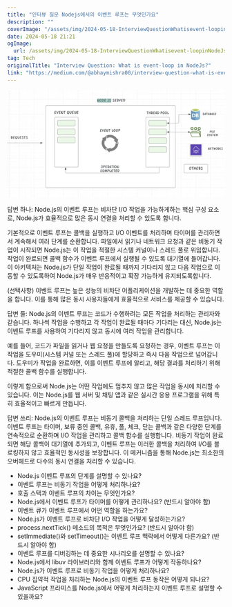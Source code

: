 ```yaml
---
title: "인터뷰 질문 Nodejs에서의 이벤트 루프는 무엇인가요"
description: ""
coverImage: "/assets/img/2024-05-18-InterviewQuestionWhatisevent-loopinNodeJs_0.png"
date: 2024-05-18 21:21
ogImage: 
  url: /assets/img/2024-05-18-InterviewQuestionWhatisevent-loopinNodeJs_0.png
tag: Tech
originalTitle: "Interview Question: What is event-loop in NodeJs?"
link: "https://medium.com/@abhaymishra00/interview-question-what-is-event-loop-in-nodejs-9c96dcbc420f"
---
```



![이미지](/assets/img/2024-05-18-InterviewQuestionWhatisevent-loopinNodeJs_0.png)

답변 하나: Node.js의 이벤트 루프는 비차단 I/O 작업을 가능하게하는 핵심 구성 요소로, Node.js가 효율적으로 많은 동시 연결을 처리할 수 있도록 합니다.

기본적으로 이벤트 루프는 콜백을 실행하고 I/O 이벤트를 처리하며 타이머를 관리하면서 계속해서 여러 단계를 순환합니다. 파일에서 읽기나 네트워크 요청과 같은 비동기 작업이 시작되면 Node.js는 이 작업을 적절한 시스템 커널이나 스레드 풀로 위임합니다. 작업이 완료되면 콜백 함수가 이벤트 루프에서 실행될 수 있도록 대기열에 들어갑니다. 이 아키텍처는 Node.js가 단일 작업이 완료될 때까지 기다리지 않고 다음 작업으로 이동할 수 있도록하여 Node.js가 매우 반응적이고 확장 가능하게 유지되도록합니다.

(선택사항) 이벤트 루프는 높은 성능의 비차단 어플리케이션을 개발하는 데 중요한 역할을 합니다. 이를 통해 많은 동시 사용자들에게 효율적으로 서비스를 제공할 수 있습니다.

<div class="content-ad"></div>

답변 둘: Node.js의 이벤트 루프는 코드가 수행하려는 모든 작업을 처리하는 관리자와 같습니다. 하나씩 작업을 수행하고 각 작업이 완료될 때마다 기다리는 대신, Node.js는 이벤트 루프를 사용하여 기다리지 않고 동시에 여러 작업을 관리합니다.

예를 들어, 코드가 파일을 읽거나 웹 요청을 만들도록 요청하는 경우, 이벤트 루프는 이 작업을 도우미(시스템 커널 또는 스레드 풀)에 할당하고 즉시 다음 작업으로 넘어갑니다. 도우미가 작업을 완료하면, 이를 이벤트 루프에 알리고, 해당 결과를 처리하기 위해 적절한 콜백 함수를 실행합니다.

이렇게 함으로써 Node.js는 어떤 작업에도 멈추지 않고 많은 작업을 동시에 처리할 수 있습니다. 이는 Node.js를 웹 서버 및 채팅 앱과 같은 실시간 응용 프로그램을 위해 특히 효율적이고 빠르게 만듭니다.

답변 쓰리: Node.js의 이벤트 루프는 비동기 콜백을 처리하는 단일 스레드 루프입니다. 이벤트 루프는 타이머, 보류 중인 콜백, 유휴, 폴, 체크, 닫는 콜백과 같은 다양한 단계를 연속적으로 순환하며 I/O 작업을 관리하고 콜백 함수를 실행합니다. 비동기 작업이 완료되면 해당 콜백이 대기열에 추가되고, 이벤트 루프는 이러한 콜백을 처리하여 I/O를 블로킹하지 않고 효율적인 동시성을 보장합니다. 이 메커니즘을 통해 Node.js는 최소한의 오버헤드로 다수의 동시 연결을 처리할 수 있습니다.

<div class="content-ad"></div>

- Node.js 이벤트 루프의 단계를 설명할 수 있나요? 
- 이벤트 루프는 비동기 작업을 어떻게 처리하나요? 
- 호출 스택과 이벤트 루프의 차이는 무엇인가요? 
- Node.js에서 이벤트 루프가 타이머를 어떻게 관리하나요? (반드시 알아야 함) 
- 이벤트 큐가 이벤트 루프에서 어떤 역할을 하는가요? 
- Node.js가 이벤트 루프로 비차단 I/O 작업을 어떻게 달성하는가요? 
- process.nextTick() 메소드의 목적은 무엇인가요? (반드시 알아야 함) 
- setImmediate()와 setTimeout()는 이벤트 루프 맥락에서 어떻게 다른가요? (반드시 알아야 함) 
- 이벤트 루프를 디버깅하는 데 중요한 시나리오를 설명할 수 있나요? 
- Node.js에서 libuv 라이브러리와 함께 이벤트 루프가 어떻게 작동하나요? 
- Node.js가 이벤트 루프로 비동기 작업을 어떻게 처리하나요? 
- CPU 집약적 작업을 처리하는 Node.js의 이벤트 루프 동작은 어떻게 되나요? 
- JavaScript 프라미스를 Node.js에서 어떻게 처리하는지 이벤트 루프로 설명할 수 있을까요?
